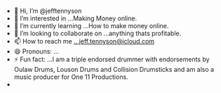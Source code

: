 - 👋 Hi, I’m @jefftennyson
- 👀 I’m interested in ...Making Money online.
- 🌱 I’m currently learning ...How to make money online.
- 💞️ I’m looking to collaborate on ...anything thats profitable.
- 📫 How to reach me ...jeff.tennyson@icloud.com
- 😄 Pronouns: ...
- ⚡ Fun fact: ...I am a triple endorsed drummer with endorsements by Oulaw Drums, Louson Drums and Collision Drumsticks and am also a music producer for One 11 Productions.
- 

<!---
jefftennyson/jefftennyson is a ✨ special ✨ repository because its `README.md` (this file) appears on your GitHub profile.
You can click the Preview link to take a look at your changes.
--->
